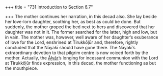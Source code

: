+++
title = "731 Introduction to Section 6.7"

+++
The mother continues her narration, in this decad also. She lay beside her love-lorn daughter, soothing her, as best as could be done. But suddenly, the mother groped the bed next to hers and discovered that her daughter was not in it. The former searched for the latter, high and low, but in vain. The mother was, however, well aware of her daughter’s exuberance of love for the Lord, enshrined at Tirukkōḷūr and, therefore, rightly concluded that the Nāyakī should have gone there. The Nāyakī’s extraordinary devotion to that pilgrim centre is now voiced forth by the mother. Actually, the [Āḻvār](/definition/aḻvar#vaishnavism "show Āḻvār definitions")’s longing for incessant communion with the Lord at Tirukkōḷūr finds expression, in this decad, the mother functioning as but the mouthpiece.


